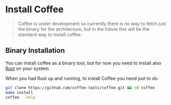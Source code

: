 # Install Coffee

> Coffee is under development so currently there is no way to fetch
> just the binary for the architecture, but in the future this will
> be the standard way to install coffee.

## Binary Installation

You can install coffee as a binary tool, but for now
you need to install also [Rust](https://www.rust-lang.org/tools/install)
on your system.

When you had Rust up and running, to install Coffee you need just to do

```bash
git clone https://github.com/coffee-tools/coffee.git && cd coffee
make install
coffee --help
```
